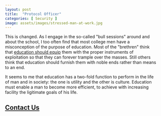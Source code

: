 ```yaml
---
layout: post
title:  "Protocol Officer"
categories: [ Security ]
image: assets/images/stressed-man-at-work.jpg
---
```

This is changed. As I engage in the so-called "bull sessions" around and about the school, I too often find that most college men have a misconception of the purpose of education. Most of the "brethren" think that <a href="#">education should equip</a> them with the proper instruments of exploitation so that they can forever trample over the masses. Still others think that education should furnish them with noble ends rather than means to an end.

It seems to me that education has a two-fold function to perform in the life of man and in society: the one is utility and the other is culture. Education must enable a man to become more efficient, to achieve with increasing facility the ligitimate goals of his life.

## [Contact Us](/contact)